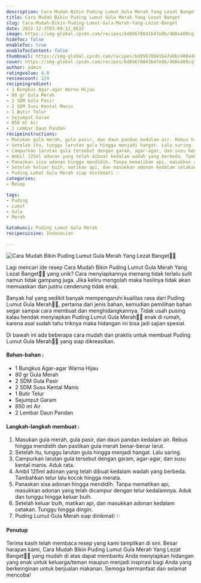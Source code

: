```yaml
---
description: Cara Mudah Bikin Puding Lumut Gula Merah Yang Lezat Banget"
title: Cara Mudah Bikin Puding Lumut Gula Merah Yang Lezat Banget
slug: Cara-Mudah-Bikin-Puding-Lumut-Gula-Merah-Yang-Lezat-Banget
date: 2022-12-3T03:09:12.063Z
image: https://img-global.cpcdn.com/recipes/bd89670841b47e0b/400x400cq70/photo.jpg
hideToc: false
enableToc: true
enableTocContent: false
thumbnail: https://img-global.cpcdn.com/recipes/bd89670841b47e0b/400x400cq70/photo.jpg
cover: https://img-global.cpcdn.com/recipes/bd89670841b47e0b/400x400cq70/photo.jpg
author: admin
ratingvalue: 4.8
reviewcount: 124
recipeingredient:
- 1 Bungkus Agar-agar Warna Hijau
- 80 gr Gula Merah
- 2 SDM Gula Pasir
- 2 SDM Susu Kental Manis
- 1 Butir Telur
- Sejumput Garam
- 850 ml Air
- 2 Lembar Daun Pandan
recipeinstructions:
- Masukan gula merah, gula pasir, dan daun pandan kedalam air. Rebus hingga mendidih dan pastikan gula merah benar-benar larut.
- Setelah itu, tunggu larutan gula hingga menjadi hangat. Lalu saring.
- Campurkan larutan gula tersebut dengan garam, agar-agar, dan susu kental manis. Aduk rata.
- Ambil 125ml adonan yang telah dibuat kedalam wadah yang berbeda. Tambahkan telur lalu kocok hingga merata.
- Panaskan sisa adonan hingga mendidih. Tanpa mematikan api, masukkan adonan yang telah dicampur dengan telur kedalamnya. Aduk dan tunggu hingga keluar buih.
- Setelah keluar buih, matikan api, dan masukkan adonan kedalam cetakan. Tunggu hingga dingin.
- Puding Lumut Gula Merah siap dinikmati ✨
categories:
- Resep

tags:
- Puding
- Lumut
- Gula
- Merah

katakunci: Puding Lumut Gula Merah
recipecuisine: Indonesian

---
```


![Cara Mudah Bikin Puding Lumut Gula Merah Yang Lezat Banget👩‍🍳](https://img-global.cpcdn.com/recipes/bd89670841b47e0b/400x400cq70/photo.jpg)

Lagi mencari ide resep Cara Mudah Bikin Puding Lumut Gula Merah Yang Lezat Banget👩‍🍳 yang unik? Cara menyiapkannya memang tidak terlalu sulit namun tidak gampang juga. Jika keliru mengolah maka hasilnya tidak akan memuaskan dan justru cenderung tidak enak.

Banyak hal yang sedikit banyak mempengaruhi kualitas rasa dari Puding Lumut Gula Merah👩‍🍳, pertama dari jenis bahan, kemudian pemilihan bahan segar sampai cara membuat dan menghidangkannya. Tidak usah pusing kalau hendak menyiapkan Puding Lumut Gula Merah👩‍🍳 enak di rumah, karena asal sudah tahu triknya maka hidangan ini bisa jadi sajian spesial.

Di bawah ini ada beberapa cara mudah dan praktis untuk membuat Puding Lumut Gula Merah👩‍🍳 yang siap dikreasikan.

<!--inarticleads1-->

#### Bahan-bahan :

- 1 Bungkus Agar-agar Warna Hijau
- 80 gr Gula Merah
- 2 SDM Gula Pasir
- 2 SDM Susu Kental Manis
- 1 Butir Telur
- Sejumput Garam
- 850 ml Air
- 2 Lembar Daun Pandan

<!--inarticleads2-->

#### Langkah-langkah membuat :

1. Masukan gula merah, gula pasir, dan daun pandan kedalam air. Rebus hingga mendidih dan pastikan gula merah benar-benar larut.
1. Setelah itu, tunggu larutan gula hingga menjadi hangat. Lalu saring.
1. Campurkan larutan gula tersebut dengan garam, agar-agar, dan susu kental manis. Aduk rata.
1. Ambil 125ml adonan yang telah dibuat kedalam wadah yang berbeda. Tambahkan telur lalu kocok hingga merata.
1. Panaskan sisa adonan hingga mendidih. Tanpa mematikan api, masukkan adonan yang telah dicampur dengan telur kedalamnya. Aduk dan tunggu hingga keluar buih.
1. Setelah keluar buih, matikan api, dan masukkan adonan kedalam cetakan. Tunggu hingga dingin.
1. Puding Lumut Gula Merah siap dinikmati ✨

#### Penutup

Terima kasih telah membaca resep yang kami tampilkan di sini. Besar harapan kami, Cara Mudah Bikin Puding Lumut Gula Merah Yang Lezat Banget👩‍🍳 yang mudah di atas dapat membantu Anda menyiapkan hidangan yang enak untuk keluarga/teman maupun menjadi inspirasi bagi Anda yang berkeinginan untuk berjualan makanan. Semoga bermanfaat dan selamat mencoba!